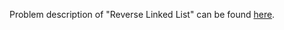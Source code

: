 Problem description of "Reverse Linked List" can be found [here](https://leetcode.com/problems/reverse-linked-list/description/).